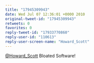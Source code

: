 ```yaml
---
title: "17945309943"
date: Wed Jul 07 12:36:01 +0000 2010
original-tweet-id: "17945309943"
retweets: 0
favorites: 0
reply-tweet-id: "17933770860"
reply-user-id: "110613"
reply-user-screen-name: "Howard_Scott"
---
```

<a href="https://twitter.com/Howard_Scott">@Howard_Scott</a> Bloated Software!
